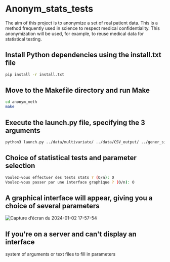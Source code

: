 
# Anonym_stats_tests

The aim of this project is to anonymize a set of real patient data. This is a method frequently used in science to respect medical confidentiality. This anonymization will be used, for example, to reuse medical data for statistical testing.


## Install Python dependencies using the install.txt file

```bash
pip install -r install.txt
```
## Move to the Makefile directory and run Make

```bash
cd anonym_meth
make
```
## Execute the launch.py file, specifying the 3 arguments

```bash 
python3 launch.py ../data/multivariate/ ../data/CSV_output/ ../gener_simulated_data_meth/
```
## Choice of statistical tests and parameter selection

```bash 
Voulez-vous effectuer des tests stats ? (O/n): O
Voulez-vous passer par une interface graphique ? (O/n): O
```
## A graphical interface will appear, giving you a choice of several parameters

![Capture d’écran du 2024-01-02 17-57-54](https://github.com/DamienCode404/Anonym_stats_tests/assets/116463750/e6189e0e-9e02-4083-a43e-07459f5e3225)

## If you're on a server and can't display an interface

system of arguments or text files to fill in parameters
